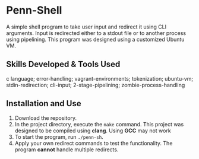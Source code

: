 # Penn-Shell
A simple shell program to take user input and redirect it using CLI arguments. Input is redirected either to a stdout file or to another process using pipelining.
This program was designed using a customized Ubuntu VM.

## Skills Developed & Tools Used
c language; error-handling; vagrant-environments; tokenization; ubuntu-vm; stdin-redirection; cli-input; 2-stage-pipelining; zombie-process-handling

## Installation and Use
1. Download the repository.
2. In the project directory, execute the `make` command. This project was designed to be compiled using **clang**. Using **GCC** may not work
3. To start the program, run `./penn-sh`.
4. Apply your own redirect commands to test the functionality. The program **cannot** handle multiple redirects.
